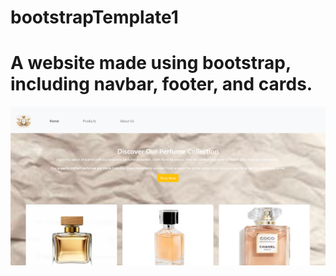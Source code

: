 # bootstrapTemplate1
# A website made using bootstrap, including navbar, footer, and cards.

  <img src="Screenshot 2024-05-16 170453.png">



